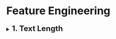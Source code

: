 # Feature Engineering

<div style='width:1000px;margin:auto'>
<details><summary><b style='font-size:20px'>1. Text Length</b></summary><p>
```
from tqdm import tqdm
tqdm.pandas()

df['total_length'] = df['text'].progress_apply(len)
```
</p></details>

<details><summary><b style='font-size:20px'>2. Words Length</b></summary><p>
```
# Count the number of words.
from tqdm import tqdm
tqdm.pandas()

df['num_words'] = df.text.str.count('\S+')
```
</p></details>

<details><summary><b style='font-size:20px'>3. Capitals Length</b></summary><p>
```
# Count the number of capital characters.
from tqdm import tqdm
tqdm.pandas()

df['capitals'] = df['text'].progress_apply(lambda comment: sum(1 for c in comment if c.isupper()))
```
</p></details>

<details><summary><b style='font-size:20px'>4. Unique Words Length</b></summary><p>
```
# Count the number of unique words.
from tqdm import tqdm
tqdm.pandas()

df['num_unique_words'] = df['text'].progress_apply(lambda comment: len(set(w for w in comment.split())))
```
</p></details>

<details><summary><b style='font-size:20px'>5. Unique vs. Words</b></summary><p>
```
df['words_vs_unique'] = df['num_unique_words'] / df['num_words']
```
</p></details>

<details><summary><b style='font-size:20px'>6. Caps vs. Length</b></summary><p>
```
# Count the number of unique words.
from tqdm import tqdm
tqdm.pandas()

df['caps_vs_length'] = df.progress_apply(lambda row: float(row['capitals'])/float(row['total_length']), axis=1)
```
</p></details>
</div>